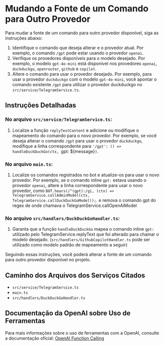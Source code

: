 # Mudando a Fonte de um Comando para Outro Provedor

Para mudar a fonte de um comando para outro provedor disponível, siga as instruções abaixo:

1. Identifique o comando que deseja alterar e o provedor atual. Por exemplo, o comando `/gpt` pode estar usando o provedor `openai`.
2. Verifique os provedores disponíveis para o modelo desejado. Por exemplo, o modelo `gpt-4o-mini` está disponível nos provedores `openai`, `duckduckgo`, `openrouter`, `github` e `copilot`.
3. Altere o comando para usar o provedor desejado. Por exemplo, para usar o provedor `duckduckgo` com o modelo `gpt-4o-mini`, você apontar o comando existente `/gpt` para utilizar o provedor duckduckgo no `src/service/TelegramService.ts`.

## Instruções Detalhadas

### No arquivo `src/service/TelegramService.ts`:

1. Localize a função `replyTextContent` e adicione ou modifique o mapeamento do comando para o novo provedor. Por exemplo, se você deseja alterar o comando `/gpt` para usar o provedor `duckduckgo`, modifique a linha correspondente para `'/gpt': () => handleDuckDuckGo(ctx, `gpt: ${message}`)`.

### No arquivo `main.ts`:

1. Localize os comandos registrados no bot e atualize-os para usar o novo provedor. Por exemplo, se o comando inline `gpt:` estava usando o provedor `openai`, altere a linha correspondente para usar o novo provedor, como `BOT.hears(/^(gpt):/gi, (ctx) => TelegramService.callAdminModel(ctx, TelegramService.callDuckDuckGoModel));`. e remova o comando gpt do regex de onde chamava o TelegramService.callOpenAiModel

### No arquivo `src/handlers/DuckDuckGoHandler.ts`:

1. Garanta que a função `handleDuckDuckGo` mapea o comando inline `gpt:` utilizado pelo TelegramService.replyText que foi alterado para chamar o modelo desejado. (`src/handlers/GithubCopilotHandler.ts` pode ser utilizado como modelo padrão de mapeamento a seguir)

Seguindo essas instruções, você poderá alterar a fonte de um comando para outro provedor disponível no projeto.

## Caminho dos Arquivos dos Serviços Citados

- `src/service/TelegramService.ts`
- `main.ts`
- `src/handlers/DuckDuckGoHandler.ts`

## Documentação da OpenAI sobre Uso de Ferramentas

Para mais informações sobre o uso de ferramentas com a OpenAI, consulte a documentação oficial: [OpenAI Function Calling](https://platform.openai.com/docs/guides/function-calling?api-mode=chat)
